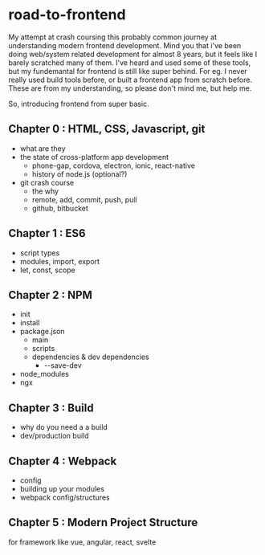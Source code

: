 # road-to-frontend
My attempt at crash coursing this probably common journey at understanding modern frontend development. Mind you that i've been doing web/system related development for almost 8 years, but it feels like I barely scratched many of them. I've heard and used some of these tools, but my fundemantal for frontend is still like super behind. For eg. I never really used build tools before, or built a frontend app from scratch before. These are from my understanding, so please don't mind me, but help me.

So, introducing frontend from super basic.

## Chapter 0 : HTML, CSS, Javascript, git
- what are they
- the state of cross-platform app development
  - phone-gap, cordova, electron, ionic, react-native
  - history of node.js (optional?)
- git crash course
  - the why
  - remote, add, commit, push, pull
  - github, bitbucket
## Chapter 1 : ES6
- script types
- modules, import, export
- let, const, scope
## Chapter 2 : NPM
- init
- install
- package.json
  - main
  - scripts
  - dependencies & dev dependencies
    - --save-dev
- node_modules
- ngx
## Chapter 3 : Build
- why do you need a a build
- dev/production build
## Chapter 4 : Webpack
- config
- building up your modules
- webpack config/structures
## Chapter 5 : Modern Project Structure
for framework like vue, angular, react, svelte
